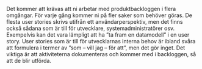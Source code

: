 Det kommer att krävas att ni arbetar med produktbackloggen i flera omgångar. För varje gång kommer ni på fler saker som behöver göras. De flesta user stories skrivs utifrån ett användarperspektiv, men det finns också sådana som är till för utvecklare, systemadministratörer osv. Exempelvis kan det vara lämpligt att ha ”ta fram en datamodell” i en user story. User stories som är till för utvecklarnas interna behov är ibland svåra att formulera i termer av ”som – vill jag – för att”, men det gör inget. Det viktiga är att aktiviteterna dokumenteras och kommer med i backloggen, så att de blir utförda.
